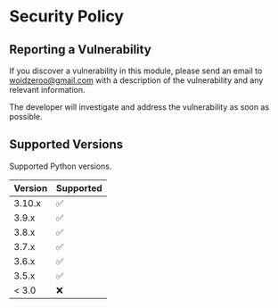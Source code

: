 # Security Policy

## Reporting a Vulnerability

If you discover a vulnerability in this module, please send an email to [woidzeroo@gmail.com](mailto://woidzeroo@gmail.com) with a description of the vulnerability and any relevant information.

The developer will investigate and address the vulnerability as soon as possible.


## Supported Versions

Supported Python versions.

| Version | Supported          |
| ------- | ------------------ |
| 3.10.x  | :white_check_mark: |
| 3.9.x   | :white_check_mark: |
| 3.8.x   | :white_check_mark: |
| 3.7.x   | :white_check_mark: |
| 3.6.x   | :white_check_mark: |
| 3.5.x   | :white_check_mark: |
| < 3.0   | :x:                |